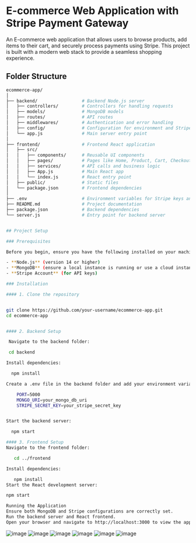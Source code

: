 # E-commerce Web Application with Stripe Payment Gateway

An E-commerce web application that allows users to browse products, add items to their cart, and securely process payments using Stripe. This project is built with a modern web stack to provide a seamless shopping experience.

## Folder Structure

  ```bash
  ecommerce-app/
  │
  ├── backend/                 # Backend Node.js server
  │   ├── controllers/         # Controllers for handling requests
  │   ├── models/              # MongoDB models
  │   ├── routes/              # API routes
  │   ├── middlewares/         # Authentication and error handling
  │   ├── config/              # Configuration for environment and Stripe
  │   └── app.js               # Main server entry point
  │
  ├── frontend/                # Frontend React application
  │   ├── src/
  │   │   ├── components/      # Reusable UI components
  │   │   ├── pages/           # Pages like Home, Product, Cart, Checkout
  │   │   ├── services/        # API calls and business logic
  │   │   ├── App.js           # Main React app
  │   │   └── index.js         # React entry point
  │   ├── public/              # Static files
  │   └── package.json         # Frontend dependencies
  │
  ├── .env                     # Environment variables for Stripe keys and other secrets
  ├── README.md                # Project documentation
  ├── package.json             # Backend dependencies
  └── server.js                # Entry point for backend server
  
  
  ## Project Setup
  
  ### Prerequisites
  
  Before you begin, ensure you have the following installed on your machine:
  
  - **Node.js** (version 14 or higher)
  - **MongoDB** (ensure a local instance is running or use a cloud instance)
  - **Stripe Account** (for API keys)
  
  ### Installation
  
  #### 1. Clone the repository
  
  
  git clone https://github.com/your-username/ecommerce-app.git
  cd ecommerce-app
  
  
  #### 2. Backend Setup
  
   Navigate to the backend folder:
  
   cd backend
  
  Install dependencies:
  
    npm install
  
  Create a .env file in the backend folder and add your environment variables:
  
      PORT=5000
      MONGO_URI=your_mongo_db_uri
      STRIPE_SECRET_KEY=your_stripe_secret_key
  
  
  Start the backend server:
  
    npm start
  
  #### 3. Frontend Setup
  Navigate to the frontend folder:
  
     cd ../frontend
  
  Install dependencies:
  
     npm install
  Start the React development server:
  
  npm start
  
  Running the Application
  Ensure both MongoDB and Stripe configurations are correctly set.
  Run the backend server and React frontend.
  Open your browser and navigate to http://localhost:3000 to view the application.
  ```



![image](https://user-images.githubusercontent.com/70088342/160780701-7bb38a57-76bd-49a2-a4ec-49f89c50a7c7.png)
![image](https://user-images.githubusercontent.com/70088342/160780206-9cfe7c0a-3d8e-4a20-a055-b12efebe6c30.png)
![image](https://user-images.githubusercontent.com/70088342/160780265-692d37ac-7209-4d53-957a-e94b37d123c0.png)
![image](https://user-images.githubusercontent.com/70088342/160780381-7c947640-422e-4729-abae-21911e9bc716.png)
![image](https://user-images.githubusercontent.com/70088342/160780549-111ed048-cd4b-4740-b2fd-2c6fc3520c52.png)
![image](https://user-images.githubusercontent.com/70088342/160780884-22d6025e-9b7d-4493-8136-b3dfbf00a32f.png)
